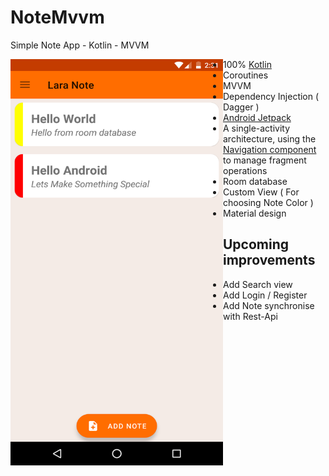 # NoteMvvm
Simple Note App - Kotlin - MVVM

<img src="https://github.com/YasserElgammal/NoteMvvm/blob/master/screenshot-2020-03-29_20.31.40.996.png" align="left" height="650" width="340" >

* 100% [Kotlin](https://kotlinlang.org/)
* Coroutines
* MVVM
* Dependency Injection ( Dagger )
* [Android Jetpack](https://developer.android.com/jetpack)
* A single-activity architecture, using the [Navigation component](https://developer.android.com/guide/navigation/navigation-getting-started) to manage fragment operations
* Room database
* Custom View ( For choosing Note Color )
* Material design

## Upcoming improvements

* Add Search view
* Add Login / Register
* Add Note synchronise with Rest-Api
